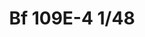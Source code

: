 ---
title: "Bf 109E-4 1/48"
price: 2030.00 
desc: "WEEKEND EDITION, Bf 109E-4 1/48, razmera: 1/48"
img_path: "/assets/img/84153.jpg"
brand: AMMO
available: true
special_offer: false
new: false
soon: false
cat: "Plasticne-Makete"
subcat: "PM-EDUARD"
subsubcat: ""
---